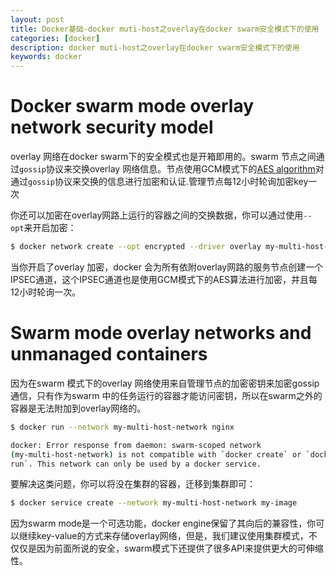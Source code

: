 ```yaml
---
layout: post
title: Docker基础-docker muti-host之overlay在docker swarm安全模式下的使用
categories: [docker]
description: docker muti-host之overlay在docker swarm安全模式下的使用
keywords: docker
---
```


# Docker swarm mode overlay network security model
overlay 网络在docker swarm下的安全模式也是开箱即用的。swarm 节点之间通过`gossip`协议来交换overlay 网络信息。节点使用GCM模式下的[AES algorithm](https://en.wikipedia.org/wiki/Galois/Counter_Mode)对通过`gossip`协议来交换的信息进行加密和认证.管理节点每12小时轮询加密key一次

你还可以加密在overlay网路上运行的容器之间的交换数据，你可以通过使用`--opt`来开启加密：
```bash
$ docker network create --opt encrypted --driver overlay my-multi-host-network
```

当你开启了overlay 加密，docker 会为所有依附overlay网路的服务节点创建一个IPSEC通道，这个IPSEC通道也是使用GCM模式下的AES算法进行加密，并且每12小时轮询一次。
<!--more-->
# Swarm mode overlay networks and unmanaged containers
因为在swarm 模式下的overlay 网络使用来自管理节点的加密密钥来加密gossip通信，只有作为swarm 中的任务运行的容器才能访问密钥，所以在swarm之外的容器是无法附加到overlay网络的。
```bash
$ docker run --network my-multi-host-network nginx

docker: Error response from daemon: swarm-scoped network
(my-multi-host-network) is not compatible with `docker create` or `docker
run`. This network can only be used by a docker service.
```

要解决这类问题，你可以将没在集群的容器，迁移到集群即可：
```bash
$ docker service create --network my-multi-host-network my-image
```

因为swarm mode是一个可选功能，docker engine保留了其向后的兼容性，你可以继续key-value的方式来存储overlay网络，但是，我们建议使用集群模式，不仅仅是因为前面所说的安全，swarm模式下还提供了很多API来提供更大的可伸缩性。
